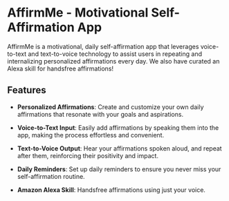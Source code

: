 # AffirmMe - Motivational Self-Affirmation App

AffirmMe is a motivational, daily self-affirmation app that leverages voice-to-text and text-to-voice technology to assist users in repeating and internalizing personalized affirmations every day. We also have curated an Alexa skill for handsfree affirmations!

## Features

- **Personalized Affirmations**: Create and customize your own daily affirmations that resonate with your goals and aspirations.

- **Voice-to-Text Input**: Easily add affirmations by speaking them into the app, making the process effortless and convenient.

- **Text-to-Voice Output**: Hear your affirmations spoken aloud, and repeat after them, reinforcing their positivity and impact.

- **Daily Reminders**: Set up daily reminders to ensure you never miss your self-affirmation routine.

- **Amazon Alexa Skill**: Handsfree affirmations using just your voice.

